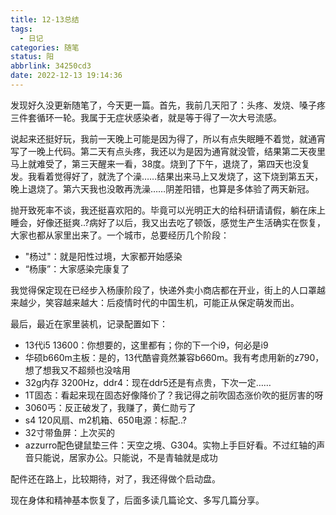 ```yaml
---
title: 12-13总结
tags:
  - 日记
categories: 随笔
status: 阳
abbrlink: 34250cd3
date: 2022-12-13 19:14:36
---
```


发现好久没更新随笔了，今天更一篇。首先，我前几天阳了：头疼、发烧、嗓子疼三件套循环一轮。我属于无症状感染者，就是等于得了一次大号流感。

<!-- more -->

说起来还挺好玩，我前一天晚上可能是因为得了，所以有点失眠睡不着觉，就通宵写了一晚上代码。第二天有点头疼，我还以为是因为通宵就没管，结果第二天夜里马上就难受了，第三天醒来一看，38度。烧到了下午，退烧了，第四天也没复发。我看着觉得好了，就洗了个澡……结果出来马上又发烧了，这下烧到第五天，晚上退烧了。第六天我也没敢再洗澡……阴差阳错，也算是多体验了两天新冠。

抛开致死率不谈，我还挺喜欢阳的。毕竟可以光明正大的给科研请请假，躺在床上睡会，好像还挺爽..?病好了以后，我又出去吃了顿饭，感觉生产生活确实在恢复，大家也都从家里出来了。一个城市，总要经历几个阶段：

- "杨过"：就是阳性过境，大家都开始感染
- “杨康”：大家感染完康复了

我觉得保定现在已经步入杨康阶段了，快递外卖小商店都在开业，街上的人口罩越来越少，笑容越来越大：后疫情时代的中国生机，可能正从保定萌发而出。

最后，最近在家里装机，记录配置如下：

- 13代i5 13600：你想要的，这里都有；你的下一个i9，何必是i9
- 华硕b660m主板：是的，13代酷睿竟然兼容b660m。我有考虑用新的z790，想了想我又不超频也没啥用
- 32g内存 3200Hz，ddr4：现在ddr5还是有点贵，下次一定……
- 1T固态：看起来现在固态好像降价了？我记得之前吹固态涨价吹的挺厉害的呀
- 3060丐：反正破发了，我赚了，黄仁勋亏了
- s4 120风扇、m2机箱、650电源：标配..?
- 32寸带鱼屏：上次买的
- azzurro配色键鼠垫三件：天空之境、G304。实物上手巨好看。不过红轴的声音只能说，居家办公。只能说，不是青轴就是成功

配件还在路上，比较期待，对了，我还得做个启动盘。

现在身体和精神基本恢复了，后面多读几篇论文、多写几篇分享。
